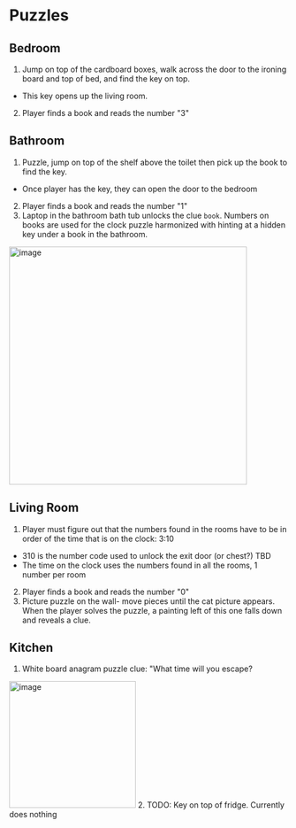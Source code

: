 
# Puzzles
## Bedroom

1. Jump on top of the cardboard boxes, walk across the door to the ironing board and top of bed, and find the key on top.
* This key opens up the living room. 
2. Player finds a book and reads the number "3"

## Bathroom

1. Puzzle, jump on top of the shelf above the toilet then pick up the book to find the key.
* Once player has the key, they can open the door to the bedroom
2. Player finds a book and reads the number "1"
3. Laptop in the bathroom bath tub unlocks the clue `book`. Numbers on books are used for the clock puzzle harmonized with hinting at a hidden key under a book in the bathroom.
<img width="430" alt="image" src="https://github.com/chamenez/Escape-Room/assets/27694443/cde04a3f-2b7a-477b-8dde-0e6d8ec435b1">


## Living Room

1. Player must figure out that the numbers found in the rooms have to be in order of the time that is on the clock: 3:10
* 310 is the number code used to unlock the exit door (or chest?) TBD
* The time on the clock uses the numbers found in all the rooms, 1 number per room
2. Player finds a book and reads the number "0"
3. Picture puzzle on the wall- move pieces until the cat picture appears. When the player solves the puzzle, a painting left of this one falls down and reveals a clue.

  ## Kitchen

  1. White board anagram puzzle clue: "What time will you escape?
 <img width="229" alt="image" src="https://github.com/chamenez/Escape-Room/assets/27694443/1209a5a9-a485-4690-93d2-3544c1bd8856">
 2. TODO: Key on top of fridge. Currently does nothing
